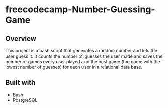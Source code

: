 # freecodecamp-Number-Guessing-Game

## Overview
This project is a bash script that generates a random number and lets the user guess it.
It counts the number of guesses the user made and saves the number of games every user played and the best game (the game with the lowest number of guesses) for each user in a relational data base.

## Built with
- Bash
- PostgreSQL
